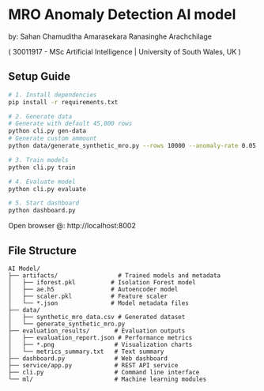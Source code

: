 # MRO Anomaly Detection AI model

by: Sahan Chamuditha Amarasekara Ranasinghe Arachchilage

( 30011917 - MSc Artificial Intelligence | University of South Wales, UK )

## Setup Guide

```bash
# 1. Install dependencies
pip install -r requirements.txt

# 2. Generate data
# Generate with default 45,000 rows
python cli.py gen-data
# Generate custom ammount
python data/generate_synthetic_mro.py --rows 10000 --anomaly-rate 0.05

# 3. Train models
python cli.py train

# 4. Evaluate model
python cli.py evaluate

# 5. Start dashboard
python dashboard.py
```

Open browser @: http://localhost:8002

## File Structure

```
AI Model/
├── artifacts/                 # Trained models and metadata
│   ├── iforest.pkl          # Isolation Forest model
│   ├── ae.h5                # Autoencoder model
│   ├── scaler.pkl           # Feature scaler
│   └── *.json               # Model metadata files
├── data/
│   ├── synthetic_mro_data.csv # Generated dataset
│   └── generate_synthetic_mro.py
├── evaluation_results/       # Evaluation outputs
│   ├── evaluation_report.json # Performance metrics
│   ├── *.png                 # Visualization charts
│   └── metrics_summary.txt   # Text summary
├── dashboard.py              # Web dashboard
├── service/app.py            # REST API service
├── cli.py                    # Command line interface
└── ml/                       # Machine learning modules
```
